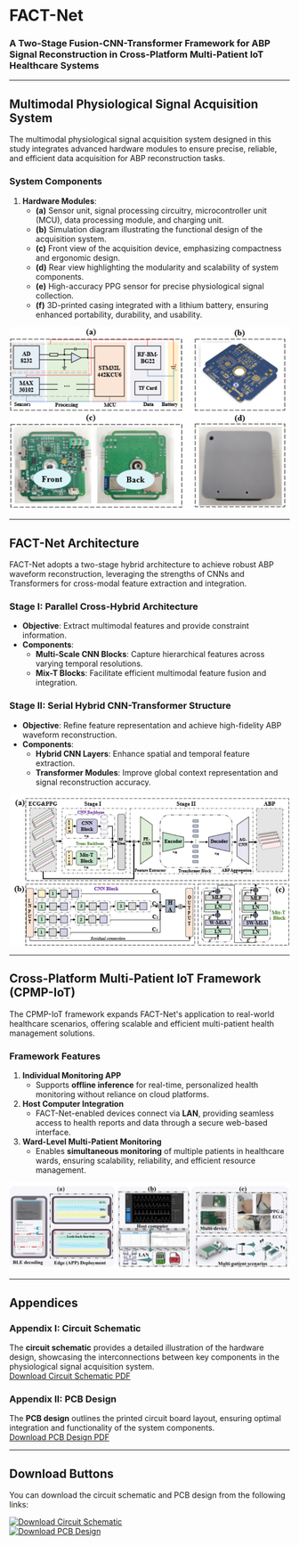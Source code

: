 # **FACT-Net**  
### **A Two-Stage Fusion-CNN-Transformer Framework for ABP Signal Reconstruction in Cross-Platform Multi-Patient IoT Healthcare Systems**

---

## **Multimodal Physiological Signal Acquisition System**  
The multimodal physiological signal acquisition system designed in this study integrates advanced hardware modules to ensure precise, reliable, and efficient data acquisition for ABP reconstruction tasks.

### **System Components**  
1. **Hardware Modules**:  
   - **(a)** Sensor unit, signal processing circuitry, microcontroller unit (MCU), data processing module, and charging unit.  
   - **(b)** Simulation diagram illustrating the functional design of the acquisition system.  
   - **(c)** Front view of the acquisition device, emphasizing compactness and ergonomic design.  
   - **(d)** Rear view highlighting the modularity and scalability of system components.  
   - **(e)** High-accuracy PPG sensor for precise physiological signal collection.  
   - **(f)** 3D-printed casing integrated with a lithium battery, ensuring enhanced portability, durability, and usability.  

![System Overview](https://github.com/liuyisi123/FACT-Net/blob/main/Hardware.png)  

---

## **FACT-Net Architecture**  
FACT-Net adopts a two-stage hybrid architecture to achieve robust ABP waveform reconstruction, leveraging the strengths of CNNs and Transformers for cross-modal feature extraction and integration.

### **Stage I: Parallel Cross-Hybrid Architecture**  
- **Objective**: Extract multimodal features and provide constraint information.  
- **Components**:  
  - **Multi-Scale CNN Blocks**: Capture hierarchical features across varying temporal resolutions.  
  - **Mix-T Blocks**: Facilitate efficient multimodal feature fusion and integration.

### **Stage II: Serial Hybrid CNN-Transformer Structure**  
- **Objective**: Refine feature representation and achieve high-fidelity ABP waveform reconstruction.  
- **Components**:  
  - **Hybrid CNN Layers**: Enhance spatial and temporal feature extraction.  
  - **Transformer Modules**: Improve global context representation and signal reconstruction accuracy.

![FACT-Net Architecture](https://github.com/liuyisi123/FACT-Net/blob/main/FACT-Net.png)  

---

## **Cross-Platform Multi-Patient IoT Framework (CPMP-IoT)**  
The CPMP-IoT framework expands FACT-Net's application to real-world healthcare scenarios, offering scalable and efficient multi-patient health management solutions.

### **Framework Features**  
1. **Individual Monitoring APP**  
   - Supports **offline inference** for real-time, personalized health monitoring without reliance on cloud platforms.  
2. **Host Computer Integration**  
   - FACT-Net-enabled devices connect via **LAN**, providing seamless access to health reports and data through a secure web-based interface.  
3. **Ward-Level Multi-Patient Monitoring**  
   - Enables **simultaneous monitoring** of multiple patients in healthcare wards, ensuring scalability, reliability, and efficient resource management.

![CPMP-IoT Framework](https://github.com/liuyisi123/FACT-Net/blob/main/CPMP-IoT.png)  

---

## **Appendices**  

### **Appendix I: Circuit Schematic**  
The **circuit schematic** provides a detailed illustration of the hardware design, showcasing the interconnections between key components in the physiological signal acquisition system.  
[Download Circuit Schematic PDF](https://github.com/liuyisi123/FACT-Net/blob/main/Appendix-II-Circuit%20Schematic.pdf)  

### **Appendix II: PCB Design**  
The **PCB design** outlines the printed circuit board layout, ensuring optimal integration and functionality of the system components.  
[Download PCB Design PDF](https://github.com/liuyisi123/FACT-Net/blob/main/Appendix-III-PCB.pdf)

---

## **Download Buttons**  
You can download the circuit schematic and PCB design from the following links:

[![Download Circuit Schematic](https://img.shields.io/badge/Download%20Circuit%20Schematic-blue)](https://github.com/liuyisi123/FACT-Net/blob/main/Appendix-II-Circuit%20Schematic.pdf)  
[![Download PCB Design](https://img.shields.io/badge/Download%20PCB%20Design-blue)](https://github.com/liuyisi123/FACT-Net/blob/main/Appendix-III-PCB.pdf)
